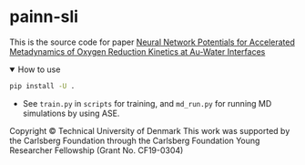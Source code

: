 # painn-sli
This is the source code for paper [Neural Network Potentials for Accelerated Metadynamics of Oxygen Reduction Kinetics at Au-Water Interfaces](https://pubs.rsc.org/en/content/articlelanding/2023/sc/d2sc06696c) 
<details open>
<summary>How to use</summary>

```bash
pip install -U .
```
* See `train.py` in `scripts` for training, and `md_run.py` for running MD simulations by using ASE.

</details>

Copyright © Technical University of Denmark 
This work was supported by the Carlsberg Foundation through the Carlsberg Foundation Young Researcher Fellowship (Grant No. CF19-0304)
